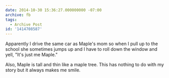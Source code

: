 ```yaml
---
date: 2014-10-30 15:36:27.000000000 -07:00
archive: fb
tags: 
  - Archive Post
id: '1414708587'
---
```


Apparently I drive the same car as Maple's mom so when I pull up to the school she sometimes jumps up and I have to roll down the window and yell, "It's just me Maple."

Also, Maple is tall and thin like a maple tree. This has nothing to do with my story but it always makes me smile.
